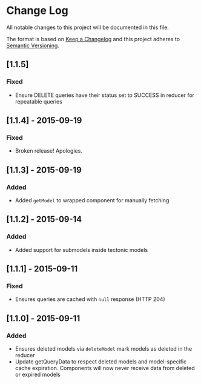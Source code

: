 # Change Log
All notable changes to this project will be documented in this file.

The format is based on [Keep a Changelog](http://keepachangelog.com/) 
and this project adheres to [Semantic Versioning](http://semver.org/).

## [1.1.5]
### Fixed
- Ensure DELETE queries have their status set to SUCCESS in reducer for
  repeatable queries

## [1.1.4] - 2015-09-19
### Fixed
- Broken release! Apologies.

## [1.1.3] - 2015-09-19
### Added
- Added `getModel` to wrapped component for manually fetching

## [1.1.2] - 2015-09-14
### Added
- Added support for submodels inside tectonic models

## [1.1.1] - 2015-09-11
### Fixed
- Ensures queries are cached with `null` response (HTTP 204)

## [1.1.0] - 2015-09-11
### Added
- Ensures deleted models via `deleteModel` mark models as deleted in the
  reducer
- Update getQueryData to respect deleted models and model-specific cache
  expiration.
  Components will now never receive data from deleted or expired models

